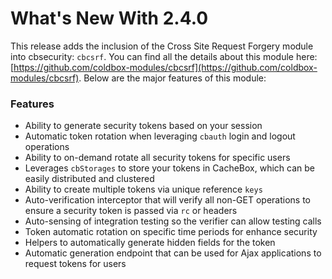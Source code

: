 # What's New With 2.4.0

This release adds the inclusion of the Cross Site Request Forgery module into cbsecurity: `cbcsrf`.  You can find all the details about this module here: [https://github.com/coldbox-modules/cbcsrf](https://github.com/coldbox-modules/cbcsrf).  Below are the major features of this module:

### Features

* Ability to generate security tokens based on your session
* Automatic token rotation when leveraging `cbauth` login and logout operations
* Ability to on-demand rotate all security tokens for specific users
* Leverages `cbStorages` to store your tokens in CacheBox, which can be easily distributed and clustered
* Ability to create multiple tokens via unique reference `keys`
* Auto-verification interceptor that will verify all non-GET operations to ensure a security token is passed via `rc` or headers
* Auto-sensing of integration testing so the verifier can allow testing calls
* Token automatic rotation on specific time periods for enhance security
* Helpers to automatically generate hidden fields for the token
* Automatic generation endpoint that can be used for Ajax applications to request tokens for users

